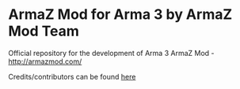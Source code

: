 # ArmaZ Mod for Arma 3 by ArmaZ Mod Team
Official repository for the development of Arma 3 ArmaZ Mod - http://armazmod.com/

Credits/contributors can be found [here](https://github.com/ArmaZModTeam/A3-ArmaZ-Mod/blob/master/Credits.md)
